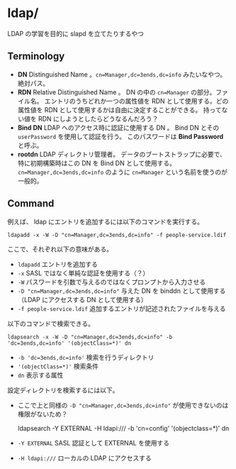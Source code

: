 ldap/
=====

LDAP の学習を目的に slapd を立てたりするやつ


Terminology
-----------

- **DN** Distinguished Name 。`cn=Manager,dc=3ends,dc=info` みたいなやつ。絶対パス。
- **RDN** Relative Distinguished Name 。 DN の中の `cn=Manager` の部分。ファイル名。
  エントリのうちどれか一つの属性値を RDN として使用する。どの属性値を RDN として使用するかは自由に決定することができる。
  持ってない値を RDN にしようとしたらどうなるんだろう？
- **Bind DN** LDAP へのアクセス時に認証に使用する DN 。
  Bind DN とその `userPassword` を使用して認証を行う。
  このパスワードは **Bind Password** と呼ぶ。
- **rootdn**  LDAP ディレクトリ管理者。
  データのブートストラップに必要で、特に初期構築時はこの DN を Bind DN として使用する。
  `cn=Manager,dc=3ends,dc=info` のように `cn=Manager` という名前を使うのが一般的。


Command
-------

例えば、 ldap にエントリを追加するには以下のコマンドを実行する。

    ldapadd -x -W -D "cn=Manager,dc=3ends,dc=info" -f people-service.ldif

ここで、それぞれ以下の意味がある。

- `ldapadd` エントリを追加する
- `-x` SASL ではなく単純な認証を使用する（？）
- `-W` パスワードを引数で与えるのではなくプロンプトから入力させる
- `-D "cn=Manager,dc=3ends,dc=info"` 与えた DN を binddn として使用する（LDAP にアクセスする DN として使用する）
- `-f people-service.ldif` 追加するエントリが記述されたファイルを与える


以下のコマンドで検索できる。

    ldapsearch -x -W -D "cn=Manager,dc=3ends,dc=info" -b 'dc=3ends,dc=info' '(objectClass=*)' dn

- `-b 'dc=3ends,dc=info'` 検索を行うディレクトリ
- `'(objectClass=*)'` 検索条件
- `dn` 表示する属性


設定ディレクトリを検索するには以下。

- ここで上と同様の `-D "cn=Manager,dc=3ends,dc=info"` が使用できないのは権限がないため？

    ldapsearch -Y EXTERNAL -H ldapi:/// -b 'cn=config' '(objectclass=*)' dn

- `-Y EXTERNAL` SASL 認証として EXTERNAL を使用する
- `-H ldapi:///` ローカルの LDAP にアクセスする

